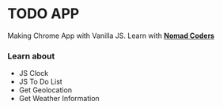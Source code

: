 # TODO APP

Making Chrome App with Vanilla JS. Learn with <a href="https://nomadcoders.co/" style="font-weight:bold;"> Nomad Coders </a>

<h3> Learn about </h3>
<ul>
  <li> JS Clock </li>
  <li> JS To Do List </li>
  <li> Get Geolocation </li>
  <li> Get Weather Information </li>
</ul>
